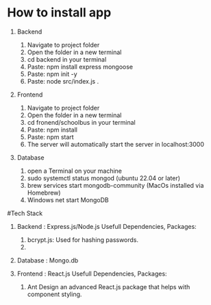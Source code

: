# How to install app

1. Backend
    1. Navigate to project folder
    2. Open the folder in a new terminal 
    3. cd backend in your terminal 
    4. Paste: npm install express mongoose
    5. Paste: npm init -y
    6. Paste: node src/index.js .

2. Frontend
    1. Navigate to project folder
    2. Open the folder in a new terminal 
    3. cd fronend/schoolbus in your terminal 
    4. Paste: npm install
    6. Paste: npm start 
    7. The server will automatically start the server in localhost:3000


3. Database 
    1. open a Terminal on your machine 
    2. sudo systemctl status mongod (ubuntu 22.04 or later)
    3. brew services start mongodb-community (MacOs installed via Homebrew)
    4. Windows net start MongoDB







#Tech Stack

1. Backend : Express.js/Node.js
    Usefull Dependencies, Packages:
    1. bcrypt.js: Used for hashing passwords.
    2. 

2. Database : Mongo.db
3. Frontend :  React.js
    Usefull Dependencies, Packages:
    1. Ant Design an advanced React.js package that helps with component styling.